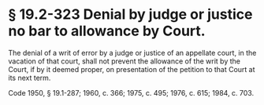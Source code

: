 # § 19.2-323 Denial by judge or justice no bar to allowance by Court.

<p>The denial of a writ of error by a judge or justice of an appellate court, in the vacation of that court, shall not prevent the allowance of the writ by the Court, if by it deemed proper, on presentation of the petition to that Court at its next term.</p><p>Code 1950, § 19.1-287; 1960, c. 366; 1975, c. 495; 1976, c. 615; 1984, c. 703.</p>